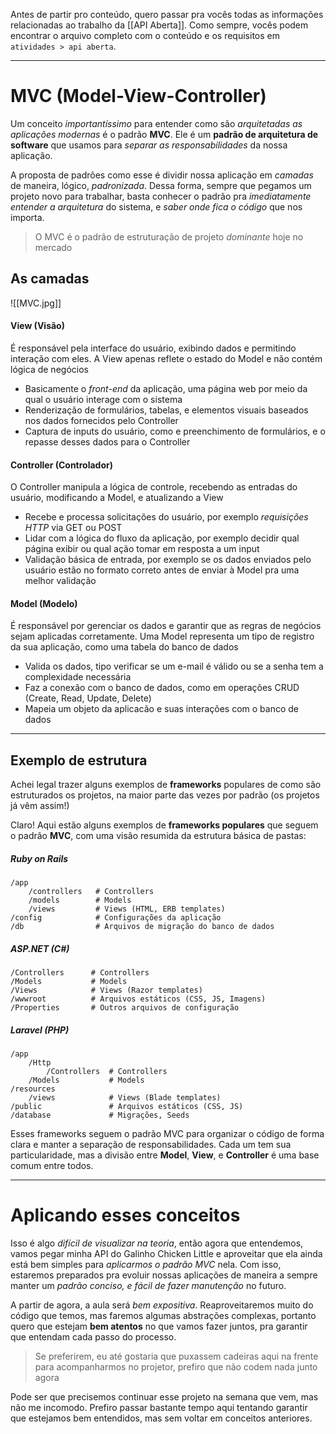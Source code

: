 
Antes de partir pro conteúdo, quero passar pra vocês todas as informações relacionadas ao trabalho da [[API Aberta]]. Como sempre, vocês podem encontrar o arquivo completo com o conteúdo e os requisitos em `atividades > api aberta`.

---

# MVC (Model-View-Controller)

Um conceito *importantíssimo* para entender como são *arquitetadas as aplicações modernas* é o padrão **MVC**. Ele é um **padrão de arquitetura de software** que usamos para *separar as responsabilidades* da nossa aplicação.

A proposta de padrões como esse é dividir nossa aplicação em *camadas* de maneira, lógico, *padronizada*. Dessa forma, sempre que pegamos um projeto novo para trabalhar, basta conhecer o padrão pra *imediatamente entender a arquitetura* do sistema, e *saber onde fica o código* que nos importa.

> O MVC é o padrão de estruturação de projeto *dominante* hoje no mercado

## As camadas 

![[MVC.jpg]]

#### View (Visão)
É responsável pela interface do usuário, exibindo dados e permitindo interação com eles. A View apenas reflete o estado do Model e não contém lógica de negócios
- Basicamente o *front-end* da aplicação, uma página web por meio da qual o usuário interage com o sistema
- Renderização de formulários, tabelas, e elementos visuais baseados nos dados fornecidos pelo Controller
- Captura de inputs do usuário, como e preenchimento de formulários, e o repasse desses dados para o Controller

#### Controller (Controlador)
O Controller manipula a lógica de controle, recebendo as entradas do usuário, modificando a Model, e atualizando a View
- Recebe e processa solicitações do usuário, por exemplo *requisições HTTP* via GET ou POST
- Lidar com a lógica do fluxo da aplicação, por exemplo decidir qual página exibir ou qual ação tomar em resposta a um input
- Validação básica de entrada, por exemplo se os dados enviados pelo usuário estão no formato correto antes de enviar à Model pra uma melhor validação

#### Model (Modelo) 
É responsável por gerenciar os dados e garantir que as regras de negócios sejam aplicadas corretamente. Uma Model representa um tipo de registro da sua aplicação, como uma tabela do banco de dados
- Valida os dados, tipo verificar se um e-mail é válido ou se a senha tem a complexidade necessária
- Faz a conexão com o banco de dados, como em operações CRUD (Create, Read, Update, Delete)
- Mapeia um objeto da aplicacão e suas interações com o banco de dados

---

## Exemplo de estrutura

Achei legal trazer alguns exemplos de **frameworks** populares de como são estruturados os projetos, na maior parte das vezes por padrão (os projetos já vêm assim!)

Claro! Aqui estão alguns exemplos de **frameworks populares** que seguem o padrão **MVC**, com uma visão resumida da estrutura básica de pastas:

##### Ruby on Rails
```
/app
	/controllers   # Controllers
	/models        # Models
	/views         # Views (HTML, ERB templates)
/config            # Configurações da aplicação
/db                # Arquivos de migração do banco de dados
```

##### ASP.NET (C#)
```
/Controllers      # Controllers
/Models           # Models
/Views            # Views (Razor templates)
/wwwroot          # Arquivos estáticos (CSS, JS, Imagens)
/Properties       # Outros arquivos de configuração
```

##### Laravel (PHP)
```
/app
	/Http
		/Controllers  # Controllers
	/Models           # Models
/resources
	/views            # Views (Blade templates)
/public               # Arquivos estáticos (CSS, JS)
/database             # Migrações, Seeds
```

Esses frameworks seguem o padrão MVC para organizar o código de forma clara e manter a separação de responsabilidades. Cada um tem sua particularidade, mas a divisão entre **Model**, **View**, e **Controller** é uma base comum entre todos.

---

# Aplicando esses conceitos

Isso é algo *difícil de visualizar na teoria*, então agora que entendemos, vamos pegar minha API do Galinho Chicken Little e aproveitar que ela ainda está bem simples para *aplicarmos o padrão MVC* nela. Com isso, estaremos preparados pra evoluir nossas aplicações de maneira a sempre manter um *padrão conciso, e fácil de fazer manutenção* no futuro.

A partir de agora, a aula será *bem expositiva*. Reaproveitaremos muito do código que temos, mas faremos algumas abstrações complexas, portanto quero que estejam **bem atentos** no que vamos fazer juntos, pra garantir que entendam cada passo do processo.

> Se preferirem, eu até gostaria que puxassem cadeiras aqui na frente para acompanharmos no projetor, prefiro que não codem nada junto agora

Pode ser que precisemos continuar esse projeto na semana que vem, mas não me incomodo. Prefiro passar bastante tempo aqui tentando garantir que estejamos bem entendidos, mas sem voltar em conceitos anteriores.